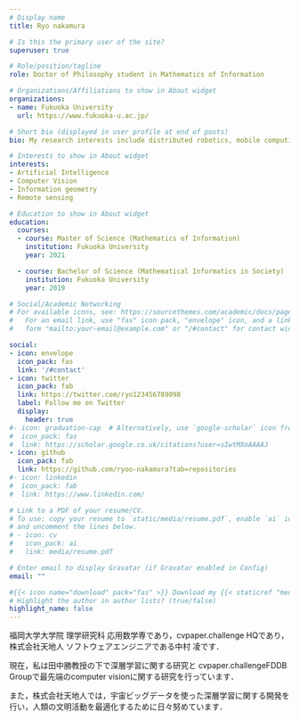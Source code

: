 ```yaml
---
# Display name
title: Ryo nakamura

# Is this the primary user of the site?
superuser: true

# Role/position/tagline
role: Doctor of Philosophy student in Mathematics of Information

# Organizations/Affiliations to show in About widget
organizations:
- name: Fukuoka University
  url: https://www.fukuoka-u.ac.jp/

# Short bio (displayed in user profile at end of posts)
bio: My research interests include distributed robotics, mobile computing and programmable matter.

# Interests to show in About widget
interests:
- Artificial Intelligence
- Computer Vision
- Information geometry
- Remote sensing

# Education to show in About widget
education:
  courses:
  - course: Master of Science (Mathematics of Information)
    institution: Fukuoka University 
    year: 2021

  - course: Bachelor of Science (Mathematical Informatics in Society)
    institution: Fukuoka University 
    year: 2019

# Social/Academic Networking
# For available icons, see: https://sourcethemes.com/academic/docs/page-builder/#icons
#   For an email link, use "fas" icon pack, "envelope" icon, and a link in the
#   form "mailto:your-email@example.com" or "/#contact" for contact widget.

social:
- icon: envelope
  icon_pack: fas
  link: '/#contact'
- icon: twitter
  icon_pack: fab
  link: https://twitter.com/ryo123456789098
  label: Follow me on Twitter
  display:
    header: true
#- icon: graduation-cap  # Alternatively, use `google-scholar` icon from `ai` icon pack
#  icon_pack: fas
#  link: https://scholar.google.co.uk/citations?user=sIwtMXoAAAAJ
- icon: github
  icon_pack: fab
  link: https://github.com/ryoo-nakamura?tab=repositories
#- icon: linkedin
#  icon_pack: fab
#  link: https://www.linkedin.com/

# Link to a PDF of your resume/CV.
# To use: copy your resume to `static/media/resume.pdf`, enable `ai` icons in `params.toml`, 
# and uncomment the lines below.
# - icon: cv
#   icon_pack: ai
#   link: media/resume.pdf

# Enter email to display Gravatar (if Gravatar enabled in Config)
email: ""

#{{< icon name="download" pack="fas" >}} Download my {{< staticref "media/demo_resume.pdf" "newtab" >}}resumé{{< /staticref >}}.
# Highlight the author in author lists? (true/false)
highlight_name: false
---
```

福岡大学大学院 理学研究科 応用数学専であり，cvpaper.challenge HQであり，株式会社天地人 ソフトウェアエンジニアである中村 凌です． 

現在，私は田中勝教授の下で深層学習に関する研究と cvpaper.challengeFDDB Groupで最先端のcomputer visionに関する研究を行っています．

また，株式会社天地人では，宇宙ビッグデータを使った深層学習に関する開発を行い，人類の文明活動を最適化するために日々努めています．


